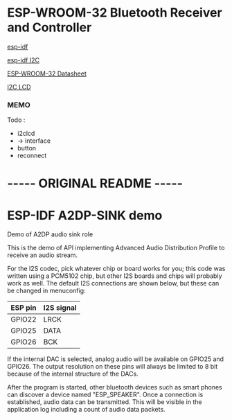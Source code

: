 ESP-WROOM-32 Bluetooth Receiver and Controller
==============================================

[esp-idf](https://github.com/espressif/esp-idf.git "Github")

[esp-idf I2C](https://github.com/espressif/esp-idf/tree/master/examples/peripherals/i2c "Github")

[ESP-WROOM-32 Datasheet](http://akizukidenshi.com/download/ds/espressifsystems/esp_wroom_32_datasheet_en.pdf "Github")

[I2C LCD](http://akizukidenshi.com/download/ds/xiamen/AQM0802.pdf "秋月電子通商")

### MEMO ###

Todo :

* i2clcd
* -> interface
* button
* reconnect

# ----- ORIGINAL README ----- #

ESP-IDF A2DP-SINK demo
======================

Demo of A2DP audio sink role

This is the demo of API implementing Advanced Audio Distribution Profile to receive an audio stream.

For the I2S codec, pick whatever chip or board works for you; this code was written using a PCM5102 chip, but other I2S boards and chips will probably work as well. The default I2S connections are shown below, but these can be changed in menuconfig:

| ESP pin   | I2S signal   |
| :-------- | :----------- |
| GPIO22    | LRCK         |
| GPIO25    | DATA         |
| GPIO26    | BCK          |

If the internal DAC is selected, analog audio will be available on GPIO25 and GPIO26. The output resolution on these pins will always be limited to 8 bit because of the internal structure of the DACs.


After the program is started, other bluetooth devices such as smart phones can discover a device named "ESP_SPEAKER". Once a connection is established, audio data can be transmitted. This will be visible in the application log including a count of audio data packets.

